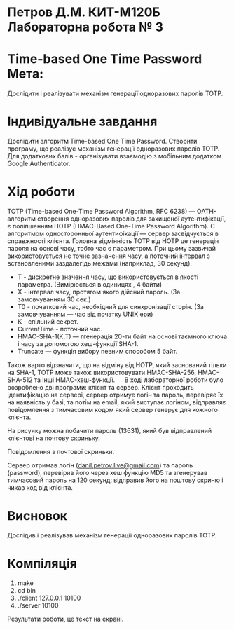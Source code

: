 Петров Д.М. КИТ-М120Б
Лабораторна робота № 3
=============
Time-based One Time Password
Мета:
=============

Дослідити і реалізувати механізм генерації одноразових паролів TOTP.

Індивідуальне завдання
=============

Дослідити алгоритм Time-based One Time Password. Створити програму, що реалізує механізм генерації одноразових паролів TOTP. Для додаткових балів - організувати взаємодію з мобільним додатком Google Authenticator.

Хід роботи
=============

TOTP (Time-based One-Time Password Algorithm, RFC 6238) — OATH-алгоритм створення одноразових паролів для захищеної аутентифікації, є поліпшенням HOTP (HMAC-Based One-Time Password Algorithm). Є алгоритмом односторонньої аутентифікації — сервер засвідчується в справжності клієнта. Головна відмінність TOTP від HOTP це генерація пароля на основі часу, тобто час є параметром. При цьому зазвичай використовується не точне зазначення часу, а поточний інтервал з встановленими заздалегідь межами (наприклад, 30 секунд).
*	T - дискретне значення часу, що використовується в якості параметра. (Вимірюється в одиницях , 4 байти)
*	X - інтервал часу, протягом якого дійсний пароль. (За замовчуванням 30 сек.)
*	T0 - початковий час, необхідний для синхронізації сторін. (За замовчуванням — час від початку UNIX ери)
*	K - спільний секрет.
*	CurrentTime - поточний час.
*	HMAC-SHA-1(K,T) — ггенерація 20-ти байт на основі таємного ключа і часу за допомогою хеш-функції SHA-1.
*	Truncate — функція вибору певним способом 5 байт.

Також варто відзначити, що на відміну від HOTP, який заснований тільки на SHA-1, TOTP може також використовувати HMAC-SHA-256, HMAC-SHA-512 та інші HMAC-хеш-функції.
 
В ході лабораторної роботи було розроблено дві програми: клієнт та сервер. Клієнт проходить ідентифікацію на сервері, сервер отримує логін та пароль, перевіряє їх на наявність у базі, та потім  на email, який виступає логіном, відправляє повідомлення з тимчасовим кодом який сервер генерує для кожного клієнта.

На рисунку можна побачити пароль (13631), який був відправлений клієнтові на почтову скриньку. 

Повідомлення з почтової скриньки.

Сервер отримав логін (danil.petrov.live@gmail.com) та пароль (password), перевірив його через хеш функцію MD5 та згенерував тимчасовий пароль на 120 секунд: відправив його на поштову скриню і чикав код від клієнта.

Висновок
==============
Дослідив і реалізував механізм генерації одноразових паролів TOTP.

Компіляція
==============

1. make
2. cd bin
3. ./client 127.0.0.1 10100
4. ./server 10100

Результати роботи, це текст на екрані.
